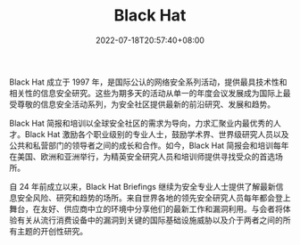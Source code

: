 ﻿---
weight: 
title: "Black Hat"
description: "Black Hat 成立于 1997 年，是国际公认的网络安全系列活动，提供最具技术性和相关性的信息安全研究。这些为期多天的活动从单一的年度会议发展成为国际上最受尊敬的信息安全活动系列，为安全社区提供最新的前沿研究、发展和趋势。"
date: 2022-07-18T20:57:40+08:00
lastmod: 2022-07-18T14:57:40+08:00
draft: false
authors: ["Cindy"]
featuredImage: "black-hat.jpg"
link: "https://www.blackhat.com/"
tags: ["元宇宙社区","Black Hat"]
categories: ["navigation"]
navigation: ["元宇宙社区"]
lightgallery: true
toc: true
pinned: false
recommend: false
recommend1: false
---
Black Hat 成立于 1997 年，是国际公认的网络安全系列活动，提供最具技术性和相关性的信息安全研究。这些为期多天的活动从单一的年度会议发展成为国际上最受尊敬的信息安全活动系列，为安全社区提供最新的前沿研究、发展和趋势。

Black Hat 简报和培训以全球安全社区的需求为导向，力求汇聚业内最优秀的人才。Black Hat 激励各个职业级别的专业人士，鼓励学术界、世界级研究人员以及公共和私营部门的领导者之间的成长和合作。如今，Black Hat 简报会和培训每年在美国、欧洲和亚洲举行，为精英安全研究人员和培训师提供寻找受众的首选场所。

自 24 年前成立以来，Black Hat Briefings 继续为安全专业人士提供了解最新信息安全风险、研究和趋势的场所。来自世界各地的领先安全研究人员每年都会登上舞台，在友好、供应商中立的环境中分享他们的最新工作和漏洞利用。与会者将体验有关从流行消费设备中的漏洞到关键的国际基础设施威胁以及介于两者之间的所有主题的开创性研究。
